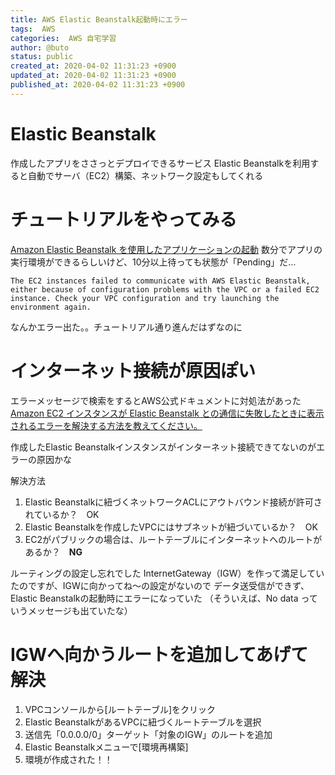```yaml
---
title: AWS Elastic Beanstalk起動時にエラー
tags:  AWS
categories:  AWS 自宅学習
author: @buto
status: public
created_at: 2020-04-02 11:31:23 +0900
updated_at: 2020-04-02 11:31:23 +0900
published_at: 2020-04-02 11:31:23 +0900
---
```

# Elastic Beanstalk
作成したアプリをささっとデプロイできるサービス
Elastic Beanstalkを利用すると自動でサーバ（EC2）構築、ネットワーク設定もしてくれる
# チュートリアルをやってみる
[Amazon Elastic Beanstalk を使用したアプリケーションの起動](https://aws.amazon.com/jp/getting-started/tutorials/launch-an-app/?trk=gs_card)
数分でアプリの実行環境ができるらしいけど、10分以上待っても状態が「Pending」だ…

```
The EC2 instances failed to communicate with AWS Elastic Beanstalk, either because of configuration problems with the VPC or a failed EC2 instance. Check your VPC configuration and try launching the environment again.
```
なんかエラー出た。。チュートリアル通り進んだはずなのに
# インターネット接続が原因ぽい
エラーメッセージで検索をするとAWS公式ドキュメントに対処法があった
[Amazon EC2 インスタンスが Elastic Beanstalk との通信に失敗したときに表示されるエラーを解決する方法を教えてください。](https://aws.amazon.com/jp/premiumsupport/knowledge-center/elastic-beanstalk-instance-failure/)

作成したElastic Beanstalkインスタンスがインターネット接続できてないのがエラーの原因かな

解決方法
1. Elastic Beanstalkに紐づくネットワークACLにアウトバウンド接続が許可されているか？　OK
1. Elastic Beanstalkを作成したVPCにはサブネットが紐づいているか？　OK
1. EC2がパブリックの場合は、ルートテーブルにインターネットへのルートがあるか？　**NG**

ルーティングの設定し忘れでした
InternetGateway（IGW）を作って満足していたのですが、IGWに向かってね～の設定がないので
データ送受信ができず、Elastic Beanstalkの起動時にエラーになっていた
（そういえば、No data っていうメッセージも出ていたな）
# IGWへ向かうルートを追加してあげて解決
1. VPCコンソールから[ルートテーブル]をクリック
1. Elastic BeanstalkがあるVPCに紐づくルートテーブルを選択
1. 送信先「0.0.0.0/0」ターゲット「対象のIGW」のルートを追加
1. Elastic Beanstalkメニューで[環境再構築]
1. 環境が作成された！！
